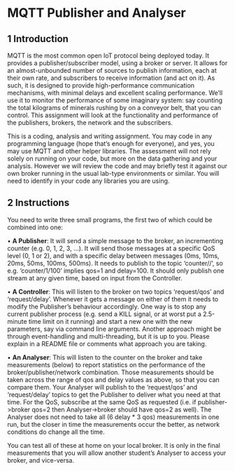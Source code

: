 # MQTT Publisher and Analyser
## 1 Introduction
MQTT is the most common open IoT protocol being deployed today. It provides a publisher/subscriber model, using a broker or server. It allows for an almost-unbounded number of sources to publish information, each at their own rate, and subscribers to receive information (and act on it). As such, it is designed to provide high-performance communication mechanisms, with minimal delays and excellent scaling performance. We’ll use it to monitor the performance of some imaginary system: say counting the total kilograms of minerals rushing by on a conveyor belt, that you can control. This assignment will look at the functionality and performance of the publishers, brokers, the network and the subscribers.

This is a coding, analysis and writing assignment. You may code in any programming language (hope that’s enough for everyone), and yes, you may use MQTT and other helper libraries. The assessment will not rely solely on running on your code, but more on the data gathering and your analysis. However we will review the code and may briefly test it against our own broker running in the usual lab-type environments or similar. You will need to identify in your code any libraries you are using.

## 2 Instructions 
You need to write three small programs, the first two of which could be combined into one:

• **A Publisher**: It will send a simple message to the broker, an incrementing counter (e.g. 0, 1, 2, 3, ...). It will send those messages at a specific QoS level (0, 1 or 2), and with a specific delay between messages (0ms, 10ms, 20ms, 50ms, 100ms, 500ms). It needs to publish to the topic ‘counter/<qos>/<delay>’, so e.g. ‘counter/1/100’ implies qos=1 and delay=100. It should only publish one stream at any given time, based on input from the Controller.
  
• **A Controller**: This will listen to the broker on two topics ‘request/qos’ and ‘request/delay’. Whenever it gets a message on either of them it needs to modify the Publisher’s behaviour accordingly. One way is to stop any current publisher process (e.g. send a KILL signal, or at worst put a 2.5-minute time limit on it running) and start a new one with the new parameters, say via command line arguments. Another approach might be through event-handling and multi-threading, but it is up to you. Please explain in a README file or comments what approach you are taking.
  
• **An Analyser**: This will listen to the counter on the broker and take measurements (below) to report statistics on the performance of the broker/publisher/network combination. Those measurements should be taken across the range of qos and delay values as above, so that you can compare them. Your Analyser will publish to the ‘request/qos’ and ‘request/delay’ topics to get the Publisher to deliver what you need at that time. For the QoS, subscribe at the same QoS as requested (i.e. if publisher->broker qos=2 then Analyser->broker should have qos=2 as well). The Analyser does not need to take all (6 delay * 3 qos) measurements in one run, but the closer in time the measurements occur the better, as network conditions do change all the time.

You can test all of these at home on your local broker. It is only in the final measurements that you will allow another student’s Analyser to access your broker, and vice-versa.
